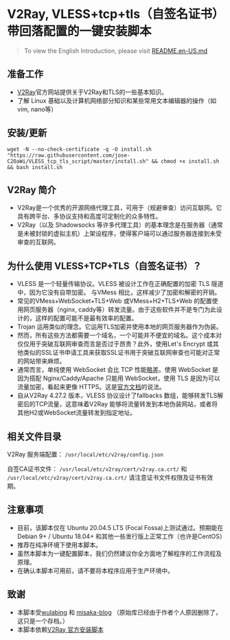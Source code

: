 # V2Ray, VLESS+tcp+tls（自签名证书）带回落配置的一键安装脚本

> To view the English Introduction, please visit [README.en-US.md](README.en-US.md)

## 准备工作

* [V2Ray](https://www.v2fly.com/)官方网站提供关于V2Ray和TLS的一些基本知识。
* 了解 Linux 基础以及计算机网络部分知识和某些常用文本编辑器的操作（如vim, nano等）

## 安装/更新

```
wget -N --no-check-certificate -q -O install.sh "https://raw.githubusercontent.com/jose-C2OaWi/VLESS_tcp_tls_script/master/install.sh" && chmod +x install.sh && bash install.sh 
```

## V2Ray 简介

* V2Ray是一个优秀的开源网络代理工具，可用于（规避审查）访问互联网。它具有跨平台、多协议支持和高度可定制化的众多特性。
* V2Ray（以及 Shadowsocks 等许多代理工具）的基本理念是在服务器（通常是未被封锁的虚拟主机）上架设程序，使得客户端可以通过服务器连接到未受审查的互联网。

## 为什么使用 VLESS+TCP+TLS（自签名证书）？

* VLESS 是一个轻量传输协议。VLESS 被设计工作在正确配置的加密 TLS 隧道中，因为它没有自带加密。 与VMess 相比，这样减少了加密和解密的开销。
* 常见的VMess+WebSocket+TLS+Web 或VMess+H2+TLS+Web 的配置使用网页服务器（nginx, caddy等）转发流量。由于这些软件并不是专门为此设计的，这样的配置可能不是最有效率的配置。
* Trojan 运用类似的理念。它运用TLS加密并使用本地的网页服务器作为伪装。
* 然而，所有这些方法都需要一个域名，一个可能并不便宜的域名。这个成本对仅仅用于突破互联网审查而言是否过于昂贵？此外，使用Let's Encrypt 或其他类似的SSL证书申请工具来获取SSL证书用于突破互联网审查也可能对正常的网站带来麻烦。
* 通常而言，单纯使用 WebSocket 会比 TCP 性能[略差](https://guide.v2fly.org/advanced/not_recommend.html)。使用 WebSocket 是因为搭配 Nginx/Caddy/Apache 只能用 WebSocket，使用 TLS 是因为可以流量加密，看起来更像 HTTPS。这是[官方文档](https://guide.v2fly.org/advanced/wss_and_web.html)的说法。
* 自从V2Ray 4.27.2 版本，VLESS 协议设计了fallbacks 数组，能够转发TLS解密后的TCP流量，这意味着V2Ray 能够将流量转发到本地伪装网站，或者将其他H2或WebSocket流量转发到指定地址。

## 相关文件目录

V2Ray 服务端配置： `/usr/local/etc/v2ray/config.json`

自签CA证书文件： `/usr/local/etc/v2ray/cert/v2ray.ca.crt/` 和 `/usr/local/etc/v2ray/cert/v2ray.ca.crt/` 请注意证书文件权限及证书有效期。

## 注意事项

* 目前，该脚本仅在 Ubuntu 20.04.5 LTS (Focal Fossa)上测试通过。预期能在Debian 9+ / Ubuntu 18.04+ 和其他一些发行版上正常工作（也许是CentOS）
* 推荐在纯净环境下使用本脚本。
* 虽然本脚本为一键配置脚本，我们仍然建议你全方面地了解程序的工作流程及原理。
* 在确认本脚本可用前，请不要将本程序应用于生产环境中。

## 致谢

* 本脚本受[wulabing](https://github.com/wulabing/V2Ray_ws-tls_bash_onekey) 和 [misaka-blog](https://github.com/misaka-gh/Xray-script) （原始库已经由于作者个人原因删除了，这只是一个存档。）
* 本脚本依赖[V2Ray 官方安装脚本](https://github.com/v2fly/fhs-install-v2ray)
